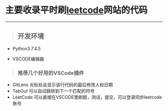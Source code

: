 # 主要收录平时刷[leetcode](https://leetcode-cn.com/)网站的代码

---
>## 开发环境

* Python3.7.4.5

* VSCODE编辑器


>### 推荐几个好用的VSCode插件
* GitLens 光标处会显示该行代码的最后修改人和日期
* TabOut 可以自动跳转到下一个匹配的符号
* LeetCode 可以直接在VSCODE里刷题，测试，提交，可以登录同步leetcode账号
